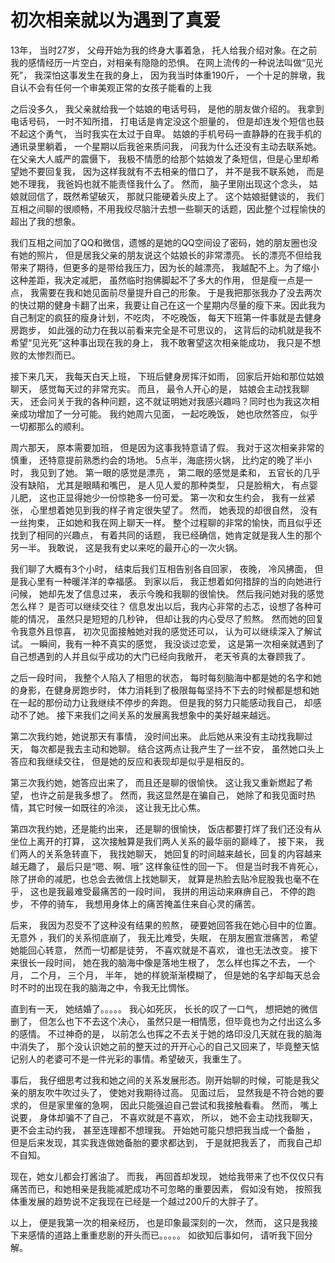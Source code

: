 # 初次相亲就以为遇到了真爱

13年， 当时27岁， 父母开始为我的终身大事着急， 托人给我介绍对象。在之前我的感情经历一片空白，对相亲有隐隐的恐惧。 在网上流传的一种说法叫做“见光死”， 我深怕这事发生在我的身上， 因为我当时体重190斤， 一个十足的胖墩，我自认不会有任何一个审美观正常的女孩子能看的上我

之后没多久， 我父亲就给我一个姑娘的电话号码， 是他的朋友做介绍的。 我拿到电话号码， 一时不知所措， 打电话是肯定没这个胆量的， 但是却连发个短信也鼓不起这个勇气， 当时我实在太过于自卑。  姑娘的手机号码一直静静的在我手机的通讯录里躺着， 一个星期以后我爸来质问我， 问我为什么还没有主动去联系她。 在父亲大人威严的震慑下， 我极不情愿的给那个姑娘发了条短信，但是心里却希望她不要回复我， 因为这样我就有不去相亲的借口了， 并不是我不联系她， 而是她不理我， 我爸妈也就不能责怪我什么了。 然而， 脑子里刚出现这个念头， 姑娘就回信了，既然希望破灭， 那就只能硬着头皮上了。 这个姑娘挺健谈的， 我们互相之间聊的很顺畅，不用我绞尽脑汁去想一些聊天的话题，因此整个过程愉快的超出了我的想象。

我们互相之间加了QQ和微信，遗憾的是她的QQ空间设了密码，她的朋友圈也没有她的照片， 但是居我父亲的朋友说这个姑娘长的非常漂亮。 长的漂亮不但给我带来了期待，但更多的是带给我压力，因为长的越漂亮， 我越配不上。为了缩小这种差距，我决定减肥， 虽然临时抱佛脚起不了多大的作用， 但是瘦一点是一点， 我需要在我和她见面前尽量提升自己的形象。  于是我把那张我办了没去两次的快过期的健身卡翻了出来，我要让自己在这一个星期内尽量的瘦下来。因此我为自己制定的疯狂的瘦身计划，不吃肉， 不吃晚饭， 每天下班第一件事就是去健身房跑步， 如此强的动力在我以前看来完全是不可思议的， 这背后的动机就是我不希望“见光死”这种事出现在我的身上， 我不敢奢望这次相亲能成功， 我只是不想败的太惨烈而已。 

接下来几天， 我每天白天上班， 下班后健身房挥汗如雨， 回家后开始和那位姑娘聊天， 感觉每天过的非常充实。 而且， 最令人开心的是， 姑娘会主动找我聊天， 还会问关于我的各种问题，这不就证明她对我感兴趣吗？同时也为我这次相亲成功增加了一分可能。  我约她周六见面， 一起吃晚饭， 她也欣然答应， 似乎一切都那么的顺利。

周六那天， 原本需要加班， 但是因为这事我特意请了假。 我对于这次相亲非常的慎重， 还特意提前熟悉约会的场地。 5点半，海底捞火锅， 比约定的晚了半小时， 我见到了她。 第一眼的感觉是漂亮 ， 第二眼的感觉是柔和， 五官长的几乎没有缺陷， 尤其是眼睛和嘴巴， 是人见人爱的那种类型， 只是脸稍大， 有点婴儿肥， 这也正显得她少一份惊艳多一份可爱。  第一次和女生约会， 我有一丝紧张， 心里想着她见到我的样子肯定很失望了。 然而， 她表现的却很自然， 没有一丝拘束， 正如她和我在网上聊天一样。 整个过程聊的非常的愉快，而且似乎还找到了相同的兴趣点， 有着共同的话题， 我已经确信，她肯定就是我人生的那个另一半。 我敢说， 这是我有史以来吃的最开心的一次火锅。

我们聊了大概有3个小时， 结束后我们互相告别各自回家， 夜晚， 冷风拂面， 但是我心里有一种暖洋洋的幸福感。 到家以后， 我正想着如何措辞的当的向她进行问候， 她却先发了信息过来， 表示今晚和我聊的很愉快。  然后我问她对我的感觉怎么样？ 是否可以继续交往？ 信息发出以后，我内心非常的忐忑，设想了各种可能的情况，  虽然只是短短的几秒钟， 但却让我的内心受尽了煎熬。 然而她的回复令我意外且惊喜， 初次见面接触她对我的感觉还可以， 认为可以继续深入了解试试。 一瞬间，我有一种不真实的感觉， 我没谈过恋爱， 这是第一次相亲就遇到了自己想遇到的人并且似乎成功的大门已经向我敞开， 老天爷真的太眷顾我了。

之后一段时间， 我整个人陷入了相思的状态， 每时每刻脑海中都是她的名字和她的身影，在健身房跑步时， 体力消耗到了极限每每坚持不下去的时候都是想和她在一起的那份动力让我继续不停步的奔跑。 但是我的努力只能感动我自己， 却感动不了她。  接下来我们之间关系的发展离我想象中的美好越来越远。

第二次我约她，她说那天有事情， 没时间出来。 此后她从来没有主动找我聊过天， 每次都是我去主动和她聊。 结合这两点让我产生了一丝不安， 虽然她口头上答应和我继续交往， 但是她的反应和表现却是似乎是相反的。

第三次我约她，她答应出来了， 而且还是聊的很愉快。 这让我又重新燃起了希望， 也许之前是我多想了。 然而，我这显然是在骗自己， 她除了和我见面时热情，其它时候一如既往的冷淡， 这让我无比心焦。

第四次我约她，还是能约出来， 还是聊的很愉快， 饭店都要打烊了我们还没有从坐位上离开的打算， 这次接触算是我们两人关系的最华丽的巅峰了， 接下来， 我们两人的关系急转直下， 我找她聊天， 她回复的时间越来越长，回复的内容越来越无趣了， 最后只是“嗯、啊、哦” 这样象征性的回一下。 但是当时我不肯死心，除了拼命的减肥，也总会去微信上找她聊天， 就算是热脸去贴冷屁股我也毫不在乎， 这也是我最难受最痛苦的一段时间， 我拼的用运动来麻痹自己， 不停的跑步， 不停的骑车， 我想用身体上的痛苦掩盖住来自心灵的痛苦。 

后来， 我因为忍受不了这种没有结果的煎熬， 硬要她回答我在她心目中的位置。无意外 ，我们的关系彻底崩了， 我无比难受，失眠， 在朋友圈宣泄痛苦， 希望她能回心转意， 然而一切都是徒劳， 不喜欢就是不喜欢， 谁也无法改变。 接下来很长一段时间， 她在我的脑海中像是落地生根了， 怎么样也挥之不去， 一个月， 二个月， 三个月， 半年， 她的样貌渐渐模糊了， 但是她的名字却每天总会时不时的出现在我的脑海之中，令我无比惆怅。

直到有一天， 她结婚了。。。。。 我心如死灰， 长长的叹了一口气， 想把她的微信删了， 但怎么也下不去这个决心， 虽然只是一相情愿，但毕竟也为之付出这么多的感情。 不过神奇的是， 以前怎么也挥之不去关于她的烙印没几天就在我的脑海中消失了， 那个没认识她之前的整天过的开开心心的自己又回来了，毕竟整天惦记别人的老婆可不是一件光彩的事情。希望破灭，我重生了。

事后， 我仔细思考过我和她之间的关系发展形态。刚开始聊的时候，可能是我父亲的朋友吹牛吹过头了， 使她对我期待过高。 见面过后， 显然我是不符合她的要求的， 但是家里催的急啊， 因此只能强迫自己尝试和我接触看看。 然而， 嘴上说要， 身体却骗不了自己， 不喜欢就是不喜欢， 所以， 她不会主动找我聊天，更不会主动约我， 甚至连理都不想理我。 开始她可能只想把我当成一个备胎 ， 但是后来发现，其实我连做她备胎的要求都达到， 于是就把我丢了， 而我自己却不自知。

现在，她女儿都会打酱油了。 而我， 再回首却发现， 她给我带来了也不仅仅只有痛苦而已，和她相亲是我能减肥成功不可忽略的重要因素， 假如没有她， 按照我体重发展的趋势说不定我现在已经是一个越过200斤的大胖子了。

以上， 便是我第一次的相亲经历， 也是印象最深刻的一次， 然而， 这只是我接下来感情的道路上重重悲剧的开头而已。。。。。 如欲知后事如何， 请听我下回分解。
